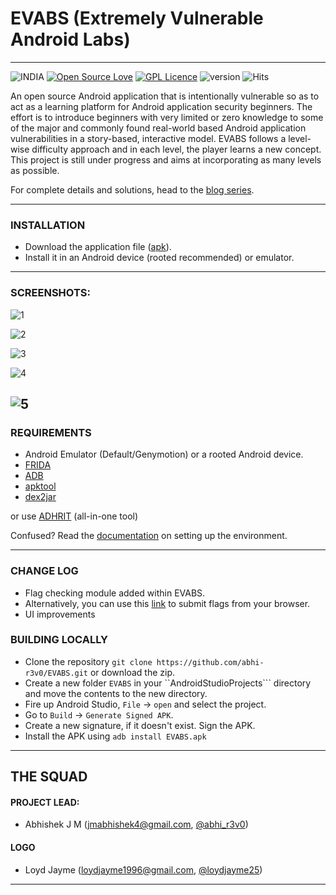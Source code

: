 
# EVABS (Extremely Vulnerable Android Labs)

---

![INDIA](https://img.shields.io/badge/From-India-orange.svg) [![Open Source Love](https://badges.frapsoft.com/os/v2/open-source.svg?v=103)](https://www.github.com/abhi-r3v0/EVABS)  [![GPL Licence](https://badges.frapsoft.com/os/gpl/gpl.png?v=103)](https://www.github.com/abhi-r3v0/EVABS) ![version](https://img.shields.io/badge/version-v1.1-red.svg)
![Hits](https://hitcounter.pythonanywhere.com/count/tag.svg?url=https%3A%2F%2Fgithub.com%2Fabhi-r3v0%2FEVABS)

An open source Android application that is intentionally vulnerable so as to act as a learning platform for Android application security beginners. The effort is to introduce beginners with very limited or zero knowledge to some of the major and commonly found real-world based Android application vulnerabilities in a story-based, interactive model. EVABS follows a level-wise difficulty approach and in each level, the player learns a new concept. This project is still under progress and aims at incorporating as many levels as possible.

For complete details and solutions, head to the [blog series](https://www.hawkspawn.com/blog/getting-started-with-evabs/).

---

### INSTALLATION

* Download the application file ([apk](https://github.com/abhi-r3v0/EVABS/blob/master/EVABSv1.1.apk)).
* Install it in an Android device (rooted recommended) or emulator.

---

### SCREENSHOTS:

![1](docs/images/ss1.jpg)

![2](docs/images/newui.jpg)

![3](docs/images/ss2.jpg)

![4](docs/images/ss3.jpg)

![5](docs/images/flagcheck.jpg)
---

### REQUIREMENTS

* Android Emulator (Default/Genymotion) or a rooted Android device.
* [FRIDA](https://frida.re/)
* [ADB](https://www.xda-developers.com/install-adb-windows-macos-linux/)
* [apktool](https://ibotpeaches.github.io/Apktool/)
* [dex2jar](https://github.com/pxb1988/dex2jar)

or use [ADHRIT](https://github.com/abhi-r3v0/Adhrit) (all-in-one tool)

Confused? Read the [documentation](https://github.com/abhi-r3v0/EVABS/wiki/Getting-Started-With-EVABS) on setting up the environment.

---

### CHANGE LOG

* Flag checking module added within EVABS.
* Alternatively, you can use this [link](https://www.neoonsec.com/evabs/verify.php) to submit flags from your browser.
* UI improvements

### BUILDING LOCALLY

* Clone the repository ```git clone https://github.com/abhi-r3v0/EVABS.git``` or download the zip.
* Create a new folder ```EVABS``` in your ``AndroidStudioProjects``` directory and move the contents to the new directory.
* Fire up Android Studio, ```File``` -> ```open``` and select the project.
* Go to ```Build``` -> ```Generate Signed APK```.
* Create a new signature, if it doesn't exist. Sign the APK.
* Install the APK using ```adb install EVABS.apk```

---

## THE SQUAD

#### PROJECT LEAD:

* Abhishek J M (jmabhishek4@gmail.com, [@abhi_r3v0](https://www.hawkspawn.com/))

#### LOGO

* Loyd Jayme (loydjayme1996@gmail.com, [@loydjayme25](https://github.com/loydjayme25))

---


